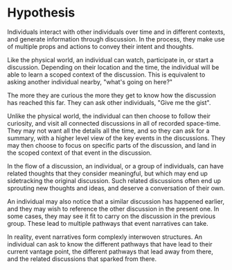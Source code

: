 # Hypothesis

Individuals interact with other individuals over time and in different contexts, and generate information through discussion. In the process, they make use of multiple props and actions to convey their intent and thoughts.

Like the physical world, an individual can watch, participate in, or start a discussion. Depending on their location and the time, the individual will be able to learn a scoped context of the discussion. This is equivalent to asking another individual nearby, "what's going on here?"

The more they are curious the more they get to know how the discussion has reached this far. They can ask other individuals, "Give me the gist".

Unlike the physical world, the individual can then choose to follow their curiosity, and visit all connected discussions in all of recorded space-time. They may not want all the details all the time, and so they can ask for a summary, with a higher level view of the key events in the discussions. They may then choose to focus on specific parts of the discussion, and land in the scoped context of that event in the discussion.

In the flow of a discussion, an individual, or a group of individuals, can have related thoughts that they consider meaningful, but which may end up sidetracking the original discussion. Such related discussions often end up sprouting new thoughts and ideas, and deserve a conversation of their own.

An individual may also notice that a similar discussion has happened earlier, and they may wish to reference the other discussion in the present one. In some cases, they may see it fit to carry on the discussion in the previous group. These lead to multiple pathways that event narratives can take.

In reality, event narratives form complexly interwoven structures. An individual can ask to know the different pathways that have lead to their current vantage point, the different pathways that lead away from there, and the related discussions that sparked from there.